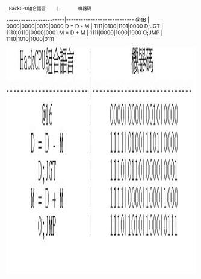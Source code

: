      HackCPU組合語言	|	    機器碼
------------------------|----------------------------
	   @16		|     0000|0000|0010|0000
	D = D - M	|     1111|0100|1101|0000
	  D;JGT		|     1110|0110|0000|0001
	M = D + M	|     1111|0000|1000|1000
	  O;JMP		|     1110|1010|1000|0111

  <img src="hw6_else_pic/hw6_else.jpg" width="800" height="600"  align=center />